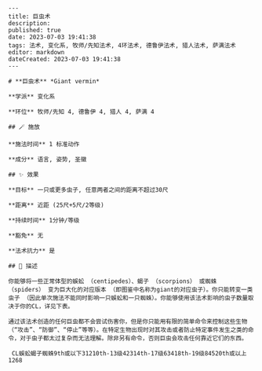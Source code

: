 
    ---
    title: 巨虫术
    description: 
    published: true
    date: 2023-07-03 19:41:38
    tags: 法术, 变化系, 牧师/先知法术, 4环法术, 德鲁伊法术, 猎人法术, 萨满法术
    editor: markdown
    dateCreated: 2023-07-03 19:41:38
    ---

    # **巨虫术** *Giant vermin*

    **学派** 变化系 

    **环位** 牧师/先知 4, 德鲁伊 4, 猎人 4, 萨满 4

    ## 🪄 施放

    **施法时间** 1 标准动作

    **成分** 语言, 姿势, 圣徽

    ## ✨ 效果 

    **目标** 一只或更多虫子, 任意两者之间的距离不超过30尺 

    **距离** 近距 (25尺+5尺/2等级)  

    **持续时间** 1分钟/等级 

    **豁免** 无

    **法术抗力** 是

    ## 📖 描述

    你能够将一些正常体型的蜈蚣 （centipedes）、蝎子 （scorpions） 或蜘蛛 （spiders） 变为巨大化的对应版本 （即图鉴中名称为giant的对应虫子）。你只能转变一类虫子 （因此单次施法不能同时影响一只蜈蚣和一只蜘蛛）。你能够使用该法术影响的虫子数量取决于你的CL，详见下表。

    通过该法术创造的任何巨虫都不会尝试伤害你，但是你只能用有限的简单命令来控制这些生物 （“攻击”、“防御”、“停止”等等）。在特定生物出现时对其攻击或者防止特定事件发生之类的命令，对于虫子都太过复杂而无法理解。除非另有命令，否则巨虫会攻击任何靠近它们的东西。

     CL蜈蚣蝎子蜘蛛9th或以下31210th-13级42314th-17级63418th-19级84520th或以上1268 
    